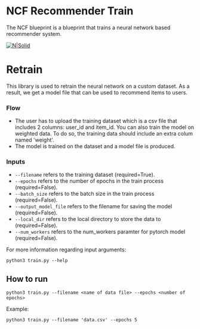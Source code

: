# NCF Recommender Train  
The NCF blueprint is a blueprint that trains a neural network based recommender system.

[![N|Solid](https://cnvrg.io/wp-content/uploads/2018/12/logo-dark.png)](https://nodesource.com/products/nsolid)

# Retrain
This library is used to retrain the neural network on a custom dataset.
As a result, we get a model file that can be used to recommend items to users. 
### Flow
- The user has to upload the training dataset which is a csv file that includes 2 columns: user_id and item_id.
 You can also train the model on weighted data. To do so, the training data should include an extra colum named 'weight'.
- The model is trained on the dataset and a model file is produced.

### Inputs
- `--filename` refers to the training dataset (required=True).
- `--epochs` refers to the number of epochs in the train process (required=False).
- `--batch_size` refers to the batch size in the train process (required=False).
- `--output_model_file` refers to the filename for saving the model (required=False).
- `--local_dir` refers to the local directory to store the data to (required=False).
- `--num_workers` refers to the num_workers paramter for pytorch model (required=False).

For more information regarding input arguments:
```
python3 train.py --help
```

 
## How to run
```
python3 train.py --filename <name of data file> --epochs <number of epochs>
```
Example:
```
python3 train.py --filename 'data.csv' --epochs 5
```
